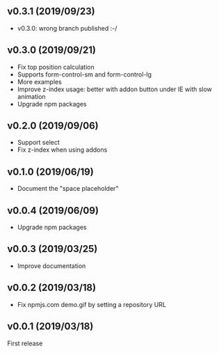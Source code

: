 ## v0.3.1 (2019/09/23)

- v0.3.0: wrong branch published :-/

## v0.3.0 (2019/09/21)

- Fix top position calculation
- Supports form-control-sm and form-control-lg
- More examples
- Improve z-index usage: better with addon button under IE with slow animation
- Upgrade npm packages

## v0.2.0 (2019/09/06)

- Support select
- Fix z-index when using addons

## v0.1.0 (2019/06/19)

- Document the "space placeholder"

## v0.0.4 (2019/06/09)

- Upgrade npm packages

## v0.0.3 (2019/03/25)

- Improve documentation

## v0.0.2 (2019/03/18)

- Fix npmjs.com demo.gif by setting a repository URL

## v0.0.1 (2019/03/18)

First release
